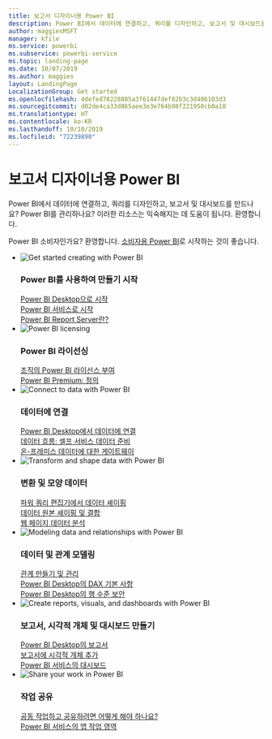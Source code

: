 ```yaml
---
title: 보고서 디자이너용 Power BI
description: Power BI에서 데이터에 연결하고, 쿼리를 디자인하고, 보고서 및 대시보드를 만드나요? Power BI 관리자인가요?
author: maggiesMSFT
manager: kfile
ms.service: powerbi
ms.subservice: powerbi-service
ms.topic: landing-page
ms.date: 10/07/2019
ms.author: maggies
layout: LandingPage
LocalizationGroup: Get started
ms.openlocfilehash: 4defed78228805a3f61447def82b3c3d406103d3
ms.sourcegitcommit: d02de4ca33d865aee3e3e764b98f221950cb0a10
ms.translationtype: HT
ms.contentlocale: ko-KR
ms.lasthandoff: 10/10/2019
ms.locfileid: "72239890"
---
```

# <a name="power-bi-for-report-designers"></a>보고서 디자이너용 Power BI

Power BI에서 데이터에 연결하고, 쿼리를 디자인하고, 보고서 및 대시보드를 만드나요? Power BI를 관리하나요? 이러한 리소스는 익숙해지는 데 도움이 됩니다. 환영합니다.

Power BI 소비자인가요? 환영합니다. [소비자용 Power BI](consumer/power-bi-consumer-landing.md)로 시작하는 것이 좋습니다.

<ul class="panelContent cardsF"> 
            <li> 
                  <div class="cardSize"> 
                        <div class="cardPadding"> 
                              <div class="card"> 
                                    <div class="cardImageOuter">
                                          <div class="cardImage">
                                                <img alt="Get started creating with Power BI" src="media/power-bi-creator-landing/power-bi-designer-get-started.svg" data-linktype="relative-path">
                                          </div>
                                    </div>
                                    <div class="cardText"> 
                                          <h3>Power BI를 사용하여 만들기 시작</h3> 
                                          <p></p>
                                               <a href="desktop-what-is-desktop.md">Power BI Desktop으로 시작</a><br/> 
                                               <a href="power-bi-overview.md">Power BI 서비스로 시작</a><br/> 
                                               <a href="report-server/get-started.md">Power BI Report Server란?</a>
                                    </div> 
                              </div> 
                        </div> 
                  </div> 
            </li>
            <li> 
                  <div class="cardSize"> 
                        <div class="cardPadding"> 
                              <div class="card"> 
                                    <div class="cardImageOuter">
                                          <div class="cardImage">
                                                <img alt="Power BI licensing" src="media/power-bi-creator-landing/power-bi-designer-licensing.svg" data-linktype="relative-path">
                                          </div>
                                    </div>
                                    <div class="cardText"> 
                                          <h3>Power BI 라이선싱</h3> 
                                          <p></p>
                                                <a href="service-admin-licensing-organization.md">조직의 Power BI 라이선스 부여</a><br/> 
                                                <a href="service-premium-what-is.md">Power BI Premium: 정의</a> 
                                    </div> 
                              </div> 
                        </div> 
                  </div> 
            </li>
            <li> 
                  <div class="cardSize"> 
                        <div class="cardPadding"> 
                              <div class="card"> 
                                    <div class="cardImageOuter">
                                          <div class="cardImage">
                                                <img alt="Connect to data with Power BI" src="media/power-bi-creator-landing/power-bi-designer-connect-data.svg" data-linktype="relative-path">
                                          </div>
                                    </div>
                                    <div class="cardText"> 
                                          <h3>데이터에 연결</h3> 
                                          <p></p>
                                                <a href="desktop-quickstart-connect-to-data.md">Power BI Desktop에서 데이터에 연결</a><br/> 
                                                <a href="service-dataflows-overview.md">데이터 흐름: 셀프 서비스 데이터 준비</a><br/> 
                                                <a href="service-gateway-onprem.md">온-프레미스 데이터에 대한 게이트웨이</a>
                                    </div> 
                              </div> 
                        </div> 
                  </div> 
            </li>
            <li> 
                  <div class="cardSize"> 
                        <div class="cardPadding"> 
                              <div class="card"> 
                                    <div class="cardImageOuter">
                                          <div class="cardImage">
                                                <img alt="Transform and shape data with Power BI" src="media/power-bi-creator-landing/power-bi-designer-transform-shape-data.svg" data-linktype="relative-path">
                                          </div>
                                    </div>
                                    <div class="cardText"> 
                                          <h3>변환 및 모양 데이터</h3> 
                                          <p></p>
                                                <a href="desktop-common-query-tasks.md">파워 쿼리 편집기에서 데이터 셰이핑</a><br/> 
                                                <a href="desktop-shape-and-combine-data.md">데이터 원본 셰이핑 및 결합</a><br/> 
                                                <a href="desktop-tutorial-importing-and-analyzing-data-from-a-web-page.md">웹 페이지 데이터 분석</a>
                                    </div> 
                              </div> 
                        </div> 
                  </div> 
            </li>
            <li> 
                  <div class="cardSize"> 
                        <div class="cardPadding"> 
                              <div class="card"> 
                                    <div class="cardImageOuter">
                                          <div class="cardImage">
                                                <img alt="Modeling data and relationships with Power BI" src="media/power-bi-creator-landing/power-bi-designer-modeling-data-relationships.svg" data-linktype="relative-path">
                                          </div>
                                    </div>
                                    <div class="cardText"> 
                                          <h3>데이터 및 관계 모델링</h3> 
                                          <p></p>
                                                <a href="desktop-create-and-manage-relationships.md">관계 만들기 및 관리</a><br/>
                                                <a href="desktop-quickstart-learn-dax-basics.md">Power BI Desktop의 DAX 기본 사항</a><br/> 
                                                <a href="service-admin-rls.md">Power BI Desktop의 행 수준 보안</a> 
                                    </div> 
                              </div> 
                        </div> 
                  </div> 
            </li>
            <li> 
                  <div class="cardSize"> 
                        <div class="cardPadding"> 
                              <div class="card"> 
                                    <div class="cardImageOuter">
                                          <div class="cardImage">
                                                <img alt="Create reports, visuals, and dashboards with Power BI" src="media/power-bi-creator-landing/power-bi-designer-create-reports-visuals-dashboards.svg" data-linktype="relative-path">
                                          </div>
                                    </div>
                                    <div class="cardText"> 
                                          <h3>보고서, 시각적 개체 및 대시보드 만들기</h3> 
                                          <p></p>
                                                <a href="desktop-report-view.md">Power BI Desktop의 보고서</a><br/> 
                                                <a href="power-bi-report-add-visualizations-i.md">보고서에 시각적 개체 추가</a><br/> 
                                                <a href="service-dashboard-create.md">Power BI 서비스의 대시보드</a>
                                    </div> 
                              </div> 
                        </div> 
                  </div> 
            </li>
            <li> 
                  <div class="cardSize"> 
                        <div class="cardPadding"> 
                              <div class="card"> 
                                    <div class="cardImageOuter">
                                          <div class="cardImage">
                                                <img alt="Share your work in Power BI" src="media/power-bi-creator-landing/power-bi-designer-share-work.svg" data-linktype="relative-path">
                                          </div>
                                    </div>
                                    <div class="cardText"> 
                                          <h3>작업 공유</h3> 
                                          <p></p>
                                                <a href="service-how-to-collaborate-distribute-dashboards-reports.md">공동 작업하고 공유하려면 어떻게 해야 하나요?</a><br/>
                                                <a href="service-create-workspaces.md">Power BI 서비스의 앱 작업 영역</a> 
                                    </div> 
                              </div> 
                        </div> 
                  </div> 
            </li>
</ul>



